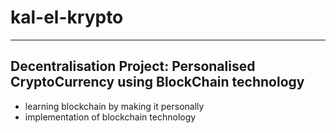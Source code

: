 # kal-el-krypto
-----------------------
Decentralisation Project: Personalised CryptoCurrency using BlockChain technology
-----------------------
- learning blockchain by making it personally
- implementation of blockchain technology
